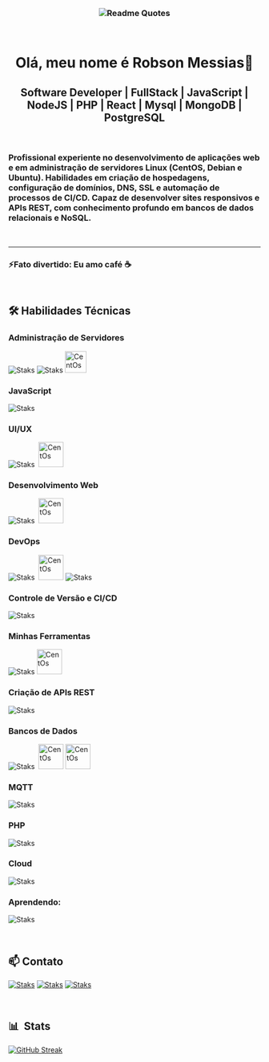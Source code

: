 &nbsp;

<h3 align="center">

![Readme Quotes](https://quotes-github-readme.vercel.app/api?type=vertical&theme=catppuccin_latte&quote=Trabalhe+com+o+que+você+ama+e+nunca+mais+precisará+trabalhar+na+vida&author=Confúcio.)
</a></h3>

&nbsp;

<h1 align="center">Olá, meu nome é Robson Messias👋</a></h1>

<h2 align="center">Software Developer | FullStack | JavaScript | NodeJS | PHP | React | Mysql | MongoDB | PostgreSQL</a></h2>

&nbsp;

### Profissional experiente no desenvolvimento de aplicações web e em administração de servidores Linux (CentOS, Debian e Ubuntu). Habilidades em criação de hospedagens, configuração de domínios, DNS, SSL e automação de processos de CI/CD. Capaz de desenvolver sites responsivos e APIs REST, com conhecimento profundo em bancos de dados relacionais e NoSQL.

&nbsp;

---

### ⚡Fato divertido: Eu amo café ☕

&nbsp;

## 🛠️ Habilidades Técnicas

### Administração de Servidores

![Staks](https://skillicons.dev/icons?i=ubuntu)
![Staks](https://skillicons.dev/icons?i=debian)
<img src="https://cdn.jsdelivr.net/gh/devicons/devicon@latest/icons/centos/centos-original.svg" width="43" style="display:inline" alt="CentOs"/>

### JavaScript

![Staks](https://skillicons.dev/icons?i=javascript,nodejs,express,react,vue,angular,npm,yarn,redux,jest,webpack,babel,vite)

### UI/UX

![Staks](https://skillicons.dev/icons?i=figma,materialui)&nbsp;
<img src="https://user-images.githubusercontent.com/25181517/190887795-99cb0921-e57f-430b-a111-e165deedaa36.png" width="50" style="display:inline" alt="CentOs"/>

### Desenvolvimento Web

![Staks](https://skillicons.dev/icons?i=html,css,sass,bootstrap,tailwind,wordpress,firebase)&nbsp;
<img src="https://github-production-user-asset-6210df.s3.amazonaws.com/54946572/281752331-0ed1571c-e3df-4f34-94df-102c0afbdb2b.png" width="50" style="display:inline" alt="CentOs"/>

### DevOps

![Staks](https://skillicons.dev/icons?i=bash,docker)&nbsp;
<img src="https://user-images.githubusercontent.com/25181517/183868728-b2e11072-00a5-47e2-8a4e-4ebbb2b8c554.png" width="50" style="display:inline" alt="CentOs"/>
![Staks](https://skillicons.dev/icons?i=jenkins,nginx)

### Controle de Versão e CI/CD

![Staks](https://skillicons.dev/icons?i=git,github,gitlab,azure)

### Minhas Ferramentas

![Staks](https://skillicons.dev/icons?i=vscode,postman)
<img src="https://cdn.jsdelivr.net/gh/devicons/devicon@latest/icons/insomnia/insomnia-original.svg" width="50" style="display:inline" alt="CentOs"/>

### Criação de APIs REST

![Staks](https://skillicons.dev/icons?i=nodejs,express)

### Bancos de Dados

![Staks](https://skillicons.dev/icons?i=mongo,mysql,postgres,firebase,redis)&nbsp;
<img src="https://cdn.jsdelivr.net/gh/devicons/devicon@latest/icons/mariadb/mariadb-original.svg" width="50" style="display:inline" alt="CentOs"/>
<img src="https://user-images.githubusercontent.com/25181517/117208736-bdedc080-adf5-11eb-912f-61c7d43705f6.png" width="50" style="display:inline" alt="CentOs"/>

### MQTT

![Staks](https://skillicons.dev/icons?i=rabbitmq)

### PHP

![Staks](https://skillicons.dev/icons?i=php)

### Cloud

![Staks](https://skillicons.dev/icons?i=aws,googlecloud,azure)

### Aprendendo:

![Staks](https://skillicons.dev/icons?i=typescript,next)

&nbsp;

## 📫 Contato

[![Staks](https://skillicons.dev/icons?i=linkedin)](https://www.linkedin.com/in/robson-messias)
[![Staks](https://skillicons.dev/icons?i=github)](https://github.com/robsonbucci)
[![Staks](https://skillicons.dev/icons?i=gmail)](mailto:dev.robsonmessias@gmail.com)

&nbsp;

## 📊 &nbsp;Stats

[![GitHub Streak](https://streak-stats.demolab.com?user=robsonbucci&theme=dark&hide_border=true&border_radius=4.6)](https://git.io/streak-stats)
